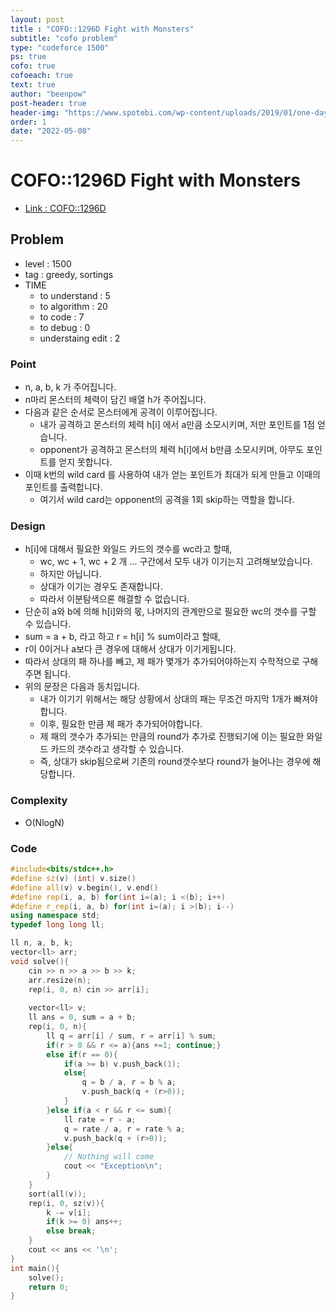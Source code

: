 ```yaml
---
layout: post
title : "COFO::1296D Fight with Monsters"
subtitle: "cofo problem"
type: "codeforce 1500"
ps: true
cofo: true
cofoeach: true
text: true
author: "beenpow"
post-header: true
header-img: "https://www.spotebi.com/wp-content/uploads/2019/01/one-day-day-one-workout-motivation-spotebi.jpg"
order: 1
date: "2022-05-08"
---
```

# COFO::1296D Fight with Monsters
- [Link : COFO::1296D](https://codeforces.com/problemset/problem/1296/D)


## Problem 

- level : 1500
- tag : greedy, sortings
- TIME
  - to understand    : 5
  - to algorithm     : 20
  - to code          : 7
  - to debug         : 0
  - understaing edit : 2

### Point
- n, a, b, k 가 주어집니다.
- n마리 몬스터의 체력이 담긴 배열 h가 주어집니다.
- 다음과 같은 순서로 몬스터에게 공격이 이루어집니다.
  - 내가 공격하고 몬스터의 체력 h[i] 에서 a만큼 소모시키며, 저만 포인트를 1점 얻습니다.
  - opponent가 공격하고 몬스터의 체력 h[i]에서 b만큼 소모시키며, 아무도 포인트를 얻지 못합니다.
- 이때 k번의 wild card 를 사용하여 내가 얻는 포인트가 최대가 되게 만들고 이때의 포인트를 출력합니다.
  - 여기서 wild card는 opponent의 공격을 1회 skip하는 역할을 합니다.

### Design
- h[i]에 대해서 필요한 와일드 카드의 갯수를 wc라고 할때,
  - wc, wc + 1, wc + 2 개 ... 구간에서 모두 내가 이기는지 고려해보았습니다.
  - 하지만 아닙니다.
  - 상대가 이기는 경우도 존재합니다.
  - 따라서 이분탐색으론 해결할 수 없습니다.
- 단순히 a와 b에 의해 h[i]와의 몫, 나머지의 관계만으로 필요한 wc의 갯수를 구할 수 있습니다.
- sum = a + b, 라고 하고 r = h[i] % sum이라고 할때,
- r이 0이거나 a보다 큰 경우에 대해서 상대가 이기게됩니다.
- 따라서 상대의 패 하나를 빼고, 제 패가 몇개가 추가되어야하는지 수학적으로 구해주면 됩니다.
- 위의 문장은 다음과 동치입니다.
  - 내가 이기기 위해서는 해당 상황에서 상대의 패는 무조건 마지막 1개가 빠져야합니다.
  - 이후, 필요한 만큼 제 패가 추가되어야합니다.
  - 제 패의 갯수가 추가되는 만큼의 round가 추가로 진행되기에 이는 필요한 와일드 카드의 갯수라고 생각할 수 있습니다.
  - 즉, 상대가 skip됨으로써 기존의 round갯수보다 round가 늘어나는 경우에 해당합니다.

### Complexity
- O(NlogN)

### Code

```cpp
#include<bits/stdc++.h>
#define sz(v) (int) v.size()
#define all(v) v.begin(), v.end()
#define rep(i, a, b) for(int i=(a); i <(b); i++)
#define r_rep(i, a, b) for(int i=(a); i >(b); i--)
using namespace std;
typedef long long ll;

ll n, a, b, k;
vector<ll> arr;
void solve(){
    cin >> n >> a >> b >> k;
    arr.resize(n);
    rep(i, 0, n) cin >> arr[i];
    
    vector<ll> v;
    ll ans = 0, sum = a + b;
    rep(i, 0, n){
        ll q = arr[i] / sum, r = arr[i] % sum;
        if(r > 0 && r <= a){ans +=1; continue;}
        else if(r == 0){
            if(a >= b) v.push_back(1);
            else{
                q = b / a, r = b % a;
                v.push_back(q + (r>0));
            }
        }else if(a < r && r <= sum){
            ll rate = r - a;
            q = rate / a, r = rate % a;
            v.push_back(q + (r>0));
        }else{
            // Nothing will come
            cout << "Exception\n";
        }
    }
    sort(all(v));
    rep(i, 0, sz(v)){
        k -= v[i];
        if(k >= 0) ans++;
        else break;
    }
    cout << ans << '\n';
}
int main(){
    solve();
    return 0;
}
```
